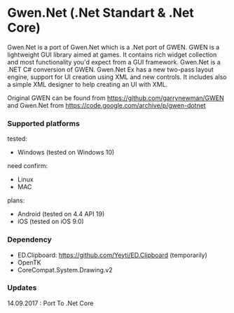 # Gwen.Net (.Net Standart & .Net Core)

Gwen.Net is a port of Gwen.Net which is a .Net port of GWEN. GWEN is a lightweight GUI library aimed at games. It contains rich widget collection and most functionality you'd expect from a GUI framework. Gwen.Net is a .NET C# conversion of GWEN. Gwen.Net Ex has
a new two-pass layout engine, support for UI creation using XML and new controls. It includes also a simple XML designer to help creating an UI with XML.

Original GWEN can be found from https://github.com/garrynewman/GWEN and Gwen.Net from https://code.google.com/archive/p/gwen-dotnet

### Supported platforms

tested:
- Windows (tested on Windows 10)

need confirm:
- Linux 
- MAC 

plans:
- Android (tested on 4.4 API 19)
- iOS (tested on iOS 9.0)

### Dependency
- ED.Clipboard: https://github.com/Yeyti/ED.Clipboard (temporarily)
- OpenTK
- CoreCompat.System.Drawing.v2


### Updates

14.09.2017 : Port To .Net Core 

